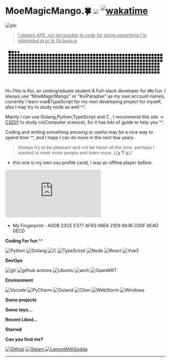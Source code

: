 # MoeMagicMango.🍀 ![](https://visitor-badge.laobi.icu/badge?page_id=MoYoez.readme) [![wakatime](https://wakatime.com/badge/user/057b0405-d0cc-4063-99fb-0072ae8088db.svg)](https://wakatime.com/@057b0405-d0cc-4063-99fb-0072ae8088db)

![pic](https://cdn.himoyo.cn/img_service/ec43126fgy1go7lc9ta0bj22bc1awkjr.jpg)

> <u>*I always AFK, not accessible to code for doing something I'm interested in or to fix bugs:p*</u>

![meowmeowmeow](https://raw.githubusercontent.com/MoYoez/MoYoez/master/assets/github-contribution-grid-snake.svg)

Hi~This is Koi, an undergraduate student & Full-stack developer for ~~life~~ fun. I always use "MoeMagicMango" or "KoiParadise" as my own account names, currently I learn vue&TypeScript for my next developing project for myself, also I may try to study node as well ^^.

Mainly I can use Golang,Python,TypeScript and C , I recommend this site -> [CSDIY](https://csdiy.wiki/) to study cs(Computer science), for it has lots of guide to help you ^^.

Coding and writing something amusing or useful may be a nice way to spend time ^^, and I hope I can do more in the next few years.

> Always try to be pleasant and not be harsh all the time, perhaps I wanted to meet more people and learn more. (/≧▽≦)/

- this one is my own osu profile card(, I was an offline player before.

![osu](https://osusig.lolico.moe/sig.php?colour=hex66ccff&uname=KoiParadise&mode=3&pp=1&countryrank&flagstroke&rankedscore)

- My Fingerprint : A0DB 23CE E377 AF83 06E6 21D9 8636 C00F 8EAD 0ECD

**Coding For fun ^^**

<p>
  <img alt="Python" src="https://img.shields.io/badge/python-3670A0?style=for-the-badge&logo=python&logoColor=ffdd54">
  <img alt="Golang" src="https://img.shields.io/badge/go-%2300ADD8.svg?style=for-the-badge&logo=go&logoColor=white">
  <img alt="C" src="https://img.shields.io/badge/c-%2300599C.svg?style=for-the-badge&logo=c&logoColor=white">
  <img alt="TypeScirpt" src="https://img.shields.io/badge/typescript-%23007ACC.svg?style=for-the-badge&logo=typescript&logoColor=white">
  <img alt="Node" src="https://img.shields.io/badge/node.js-6DA55F?style=for-the-badge&logo=node.js&logoColor=white">
  <img alt="React" src="https://img.shields.io/badge/React-20232A?style=for-the-badge&logo=react&logoColor=61DAFB">
  <img alt="Vue3" src="https://img.shields.io/badge/Vue.js-35495E?style=for-the-badge&logo=vuedotjs&logoColor=4FC08D">
</p>

**DevOps**

<p>
  <img alt="git" src="https://img.shields.io/badge/git-%23F05033.svg?style=for-the-badge&logo=git&logoColor=white" />
  <img alt="github actions" src="https://img.shields.io/badge/github%20actions-%232671E5.svg?style=for-the-badge&logo=githubactions&logoColor=white" />
  <img alt="Ubuntu" src="https://img.shields.io/badge/Ubuntu-E95420?style=for-the-badge&logo=ubuntu&logoColor=white" />
  <img alt="arch" src="https://img.shields.io/badge/Arch_Linux-1793D1?style=for-the-badge&logo=arch-linux&logoColor=white">
  <img alt="OpenWRT" src="https://img.shields.io/badge/OpenWRT-00B5E2?style=for-the-badge&logo=OpenWrt&logoColor=white">
</p>

**Environment**

<p>
<img alt="Vscode" src="https://img.shields.io/badge/Visual%20Studio%20Code-0078d7.svg?style=for-the-badge&logo=visual-studio-code&logoColor=white">
<img alt="PyCharm" src="https://img.shields.io/badge/pycharm-143?style=for-the-badge&logo=pycharm&logoColor=black&color=black&labelColor=green">
<img alt="Goland" src="https://img.shields.io/badge/GoLand-0f0f0f?&style=for-the-badge&logo=goland&logoColor=white">
<img alt="Clion" src="https://img.shields.io/badge/CLion-000000?style=for-the-badge&logo=clion&logoColor=white">
<img alt="WebStorm" src="https://img.shields.io/badge/WebStorm-000000?style=for-the-badge&logo=WebStorm&logoColor=white">
<img alt="Windows" src="https://img.shields.io/badge/Windows-0078D6?style=for-the-badge&logo=windows&logoColor=white">
</p>

**Some projects**

<!-- opensource_dashboard:active -->

**Some toys...**

<!-- opensource_toys -->

<!--
**最近写了...**
recent_posts_inject
-->

**Recent Liked...**

<!-- recent_star_inject -->

**Starred**

<!-- random_github_stars_inject -->

**Can you find me?**

<p><a href="https://github.com/MoYoez" target="_blank"><img alt="Github" src="https://img.shields.io/badge/GitHub-%2312100E.svg?&style=for-the-badge&logo=Github&logoColor=white" /></a>
<a href="https://steamcommunity.com/id/akirasweetz" tagget="_blank"><img alt="Steam" src="https://img.shields.io/badge/steam-%23000000.svg?style=for-the-badge&logo=steam&logoColor=white">
<a href="https://moe.himoyo.cn" target="_blank"><img alt="LemonWithSodda" height="28" src='https://forthebadge.com/images/badges/contains-cat-gifs.svg' /></a>
</p>

------------

<!-- motto -->
<!-- footer_inject -->
